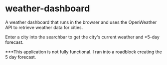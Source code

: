 # weather-dashboard
A weather dashboard that runs in the browser and uses the OpenWeather API to retrieve weather data for cities. 

Enter a city into the searchbar to get the city's current weather and *5-day forecast.

***This application is not fully functional. I ran into a roadblock creating the 5 day forecast.


